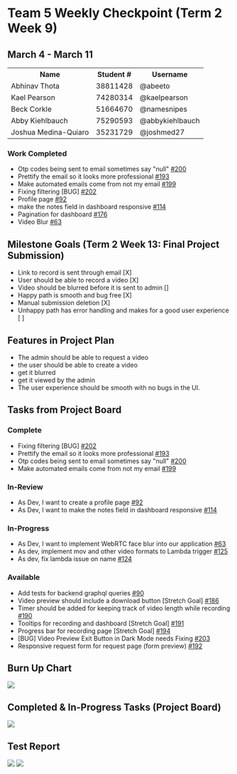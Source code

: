 
# Team 5 Weekly Checkpoint (Term 2 Week 9)
## March 4 - March 11
<table>
  <tr><th>Name</th><th>Student #</th><th>Username</th></tr>
  <tr><td>Abhinav Thota</td><td>38811428</td><td>@abeeto</td></tr>
  <tr><td>Kael Pearson</td><td>74280314</td><td>@kaelpearson</td></tr>
  <tr><td>Beck Corkle</td><td>51664670</td><td>@namesnipes</td></tr>
  <tr><td>Abby Kiehlbauch</td><td>75290593</td><td>@abbykiehlbauch</td></tr>
  <tr><td>Joshua Medina-Quiaro</td><td>35231729</td><td>@joshmed27</td></tr>
</table>

### Work Completed
- Otp codes being sent to email sometimes say "null" [#200](https://github.com/username/repository/issues/200)
- Prettify the email so it looks more professional [#193](https://github.com/username/repository/issues/193)
- Make automated emails come from not my email [#199](https://github.com/username/repository/issues/199)
- Fixing filtering [BUG] [#202](https://github.com/username/repository/issues/202)
- Profile page [#92](https://github.com/username/repository/issues/92)
- make the notes field in dashboard responsive [#114](https://github.com/username/repository/issues/114)
- Pagination for dashboard [#176](https://github.com/username/repository/issues/176)
- Video Blur [#63](https://github.com/username/repository/issues/63)

## Milestone Goals (Term 2 Week 13: Final Project Submission)
- Link to record is sent through email [X]
- User should be able to record a video [X]
- Video should be blurred before it is sent to admin []
- Happy path is smooth and bug free [X]
- Manual submission deletion [X]
- Unhappy path has error handling and makes for a good user experience [ ]


## Features in Project Plan
- The admin should be able to request a video
-  the user should be able to create a video
  - get it blurred
  - get it viewed by the admin
- The user experience should be smooth with no bugs in the UI.

## Tasks from Project Board
### Complete
-  Fixing filtering [BUG] [#202](https://github.com/username/repository/issues/202)
-  Prettify the email so it looks more professional [#193](https://github.com/username/repository/issues/193)
-  Otp codes being sent to email sometimes say "null" [#200](https://github.com/username/repository/issues/200)
-  Make automated emails come from not my email [#199](https://github.com/username/repository/issues/199)
### In-Review
- As Dev, I want to create a profile page [#92](https://github.com/username/repository/issues/92)
- As Dev, I want to make the notes field in dashboard responsive [#114](https://github.com/username/repository/issues/114)
### In-Progress
- As Dev, I want to implement WebRTC face blur into our application [#63](https://github.com/username/repository/issues/63)
- As dev, implement mov and other video formats to Lambda trigger [#125](https://github.com/username/repository/issues/125)
- As dev, fix lambda issue on name [#124](https://github.com/username/repository/issues/124)
### Available
- Add tests for backend graphql queries [#90](https://github.com/username/repository/issues/90)
- Video preview should include a download button [Stretch Goal] [#186](https://github.com/username/repository/issues/186)
- Timer should be added for keeping track of video length while recording [#190](https://github.com/username/repository/issues/190)
- Tooltips for recording and dashboard [Stretch Goal] [#191](https://github.com/username/repository/issues/191)
- Progress bar for recording page [Stretch Goal] [#194](https://github.com/username/repository/issues/194)
- [BUG] Video Preview Exit Button in Dark Mode needs Fixing [#203](https://github.com/username/repository/issues/203)
- Responsive request form for request page (form preview)  [#192](https://github.com/COSC-499-W2023/year-long-project-team-5/issues/192)

## Burn Up Chart
<img src="https://i.imgur.com/RaQ2Bl0.png">

## Completed & In-Progress Tasks (Project Board)
<img src="https://i.imgur.com/9qosDCM.png">

## Test Report
<img src="https://i.imgur.com/hnudI7Z.png">
<img src="https://i.imgur.com/8aojH3O.png">
